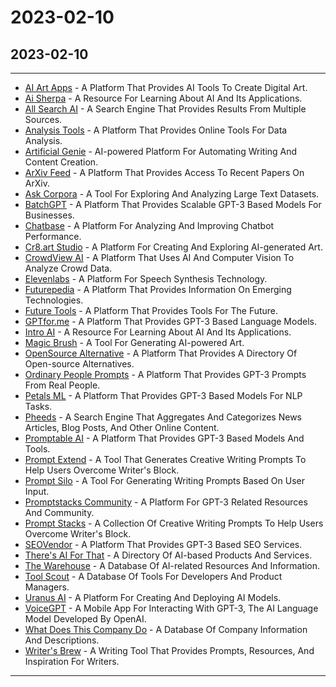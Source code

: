 # 2023-02-10

## 2023-02-10

***

* [AI Art Apps](https://www.aiartapps.com/) - A Platform That Provides AI Tools To Create Digital Art.
* [Ai Sherpa](https://aisherpa.super.site/) - A Resource For Learning About AI And Its Applications.
* [All Search AI](https://www.allsearch.ai/) - A Search Engine That Provides Results From Multiple Sources.
* [Analysis Tools](https://analysis-tools.dev/) - A Platform That Provides Online Tools For Data Analysis.
* [Artificial Genie](https://www.artificialgenie.ai/) - AI-powered Platform For Automating Writing And Content Creation.
* [ArXiv Feed](https://arxiv-feed.vercel.app/) - A Platform That Provides Access To Recent Papers On ArXiv.
* [Ask Corpora](https://www.askcorpora.com/) - A Tool For Exploring And Analyzing Large Text Datasets.
* [BatchGPT](https://batchgpt.com/) - A Platform That Provides Scalable GPT-3 Based Models For Businesses.
* [Chatbase](https://www.chatbase.co/) - A Platform For Analyzing And Improving Chatbot Performance.
* [Cr8.art Studio](https://cr8.art/studio) - A Platform For Creating And Exploring AI-generated Art.
* [CrowdView AI](https://crowdview.ai/) - A Platform That Uses AI And Computer Vision To Analyze Crowd Data.
* [Elevenlabs](https://beta.elevenlabs.io/speech-synthesis) - A Platform For Speech Synthesis Technology.
* [Futurepedia](https://www.futurepedia.io/) - A Platform That Provides Information On Emerging Technologies.
* [Future Tools](https://www.futuretools.io/) - A Platform That Provides Tools For The Future.
* [GPTfor.me](https://gptfor.me/) - A Platform That Provides GPT-3 Based Language Models.
* [Intro AI](https://www.introai.me/) - A Resource For Learning About AI And Its Applications.
* [Magic Brush](https://www.magicbru.sh/) - A Tool For Generating AI-powered Art.
* [OpenSource Alternative](https://www.opensourcealternative.to/) - A Platform That Provides A Directory Of Open-source Alternatives.
* [Ordinary People Prompts](https://www.ordinarypeopleprompts.com/) - A Platform That Provides GPT-3 Prompts From Real People.
* [Petals ML](https://petals.ml/) - A Platform That Provides GPT-3 Based Models For NLP Tasks.
* [Pheeds](http://pheeds.com) - A Search Engine That Aggregates And Categorizes News Articles, Blog Posts, And Other Online Content.
* [Promptable AI](https://promptable.ai/workspace) - A Platform That Provides GPT-3 Based Models And Tools.
* [Prompt Extend](https://www.promptextend.com/) - A Tool That Generates Creative Writing Prompts To Help Users Overcome Writer's Block.
* [Prompt Silo](https://pheeds.com/PromptSilo.php) - A Tool For Generating Writing Prompts Based On User Input.
* [Promptstacks Community](https://www.promptstackscommunity.com/home#email) - A Platform For GPT-3 Related Resources And Community.
* [Prompt Stacks](https://www.promptstacks.com/) - A Collection Of Creative Writing Prompts To Help Users Overcome Writer's Block.
* [SEOVendor](https://seovendor.co/seo-gpt/) - A Platform That Provides GPT-3 Based SEO Services.
* [There's AI For That](https://theresanaiforthat.com/) - A Directory Of AI-based Products And Services.
* [The Warehouse](https://www.thewarehouse.ai/) - A Database Of AI-related Resources And Information.
* [Tool Scout](https://toolscout.ai/) - A Database Of Tools For Developers And Product Managers.
* [Uranus AI](https://uranus.ai/) - A Platform For Creating And Deploying AI Models.
* [VoiceGPT](https://play.google.com/store/apps/details?id=com.aichatsystems.voicegpt) - A Mobile App For Interacting With GPT-3, The AI Language Model Developed By OpenAI.
* [What Does This Company Do](https://wtfdoesthiscompanydo.vercel.app/) - A Database Of Company Information And Descriptions.
* [Writer's Brew](https://writersbrew.app) - A Writing Tool That Provides Prompts, Resources, And Inspiration For Writers.

***
